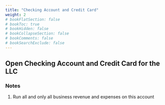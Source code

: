 ```yaml
---
title: "Checking Account and Credit Card"
weight: 2
# bookFlatSection: false
# bookToc: true
# bookHidden: false
# bookCollapseSection: false
# bookComments: false
# bookSearchExclude: false
---
```


## Open Checking Account and Credit Card for the LLC

### Notes

1. Run all and only all  business revenue and expenses on this account
